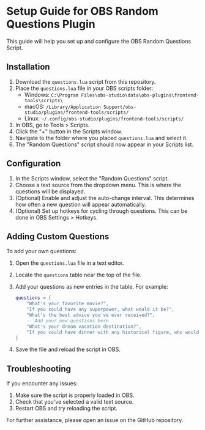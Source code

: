 # Setup Guide for OBS Random Questions Plugin

This guide will help you set up and configure the OBS Random Questions Script.

## Installation

1. Download the `questions.lua` script from this repository.
2. Place the `questions.lua` file in your OBS scripts folder:
   - Windows: `C:\Program Files\obs-studio\data\obs-plugins\frontend-tools\scripts\`
   - macOS: `/Library/Application Support/obs-studio/plugins/frontend-tools/scripts/`
   - Linux: `~/.config/obs-studio/plugins/frontend-tools/scripts/`
3. In OBS, go to Tools > Scripts.
4. Click the "+" button in the Scripts window.
5. Navigate to the folder where you placed `questions.lua` and select it.
6. The "Random Questions" script should now appear in your Scripts list.

## Configuration

1. In the Scripts window, select the "Random Questions" script.
2. Choose a text source from the dropdown menu. This is where the questions will be displayed. 
3. (Optional) Enable and adjust the auto-change interval. This determines how often a new question will appear automatically.
4. (Optional) Set up hotkeys for cycling through questions. This can be done in OBS Settings > Hotkeys.

## Adding Custom Questions

To add your own questions:

1. Open the `questions.lua` file in a text editor.
2. Locate the `questions` table near the top of the file.
3. Add your questions as new entries in the table. For example:

   ```lua
   questions = {
       "What's your favorite movie?",
       "If you could have any superpower, what would it be?",
       "What's the best advice you've ever received?",
       -- Add your new questions here
       "What's your dream vacation destination?",
       "If you could have dinner with any historical figure, who would it be?",
   }
   ```

4. Save the file and reload the script in OBS.

## Troubleshooting

If you encounter any issues:

1. Make sure the script is properly loaded in OBS.
2. Check that you've selected a valid text source.
3. Restart OBS and try reloading the script.

For further assistance, please open an issue on the GitHub repository.

